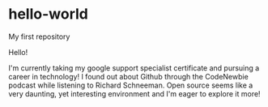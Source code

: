 # hello-world
My first repository

Hello!

I'm currently taking my google support specialist certificate and pursuing a career in technology!
I found out about Github through the CodeNewbie podcast while listening to Richard Schneeman. 
Open source seems like a very daunting, yet interesting environment and I'm eager to explore it more!
